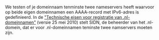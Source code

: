We testen of je domeinnaam tenminste twee nameservers heeft waarvoor op beide eigen domeinnamen een AAAA-record met IPv6-adres is gedefinieerd. In de ["Technische eisen voor registratie van .nl-domeinnamen"](https://www.sidn.nl/downloads/terms-and-conditions/Technische+eisen+voor+registratie+van+nl-domeinnamen.pdf) (versie 25 mei 2010) stelt SIDN, de beheerder van het .nl-domein, dat er voor .nl-domeinnamen teminste twee namservers moeten zijn.
